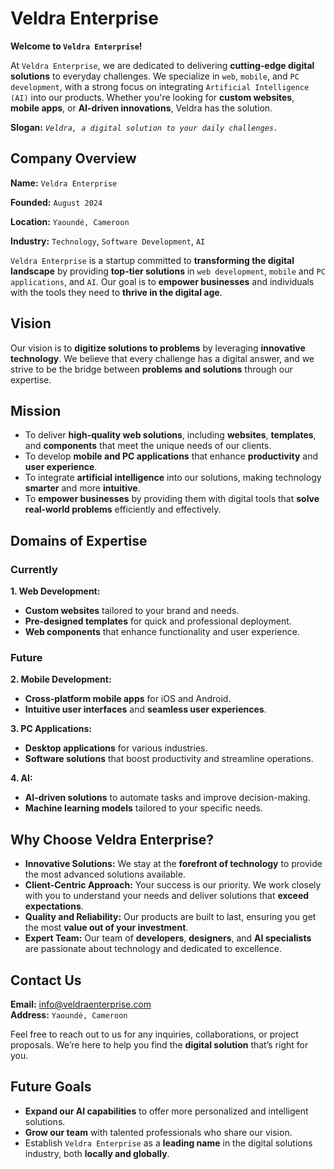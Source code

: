 # Veldra Enterprise

**Welcome to `Veldra Enterprise`!**

At `Veldra Enterprise`, we are dedicated to delivering **cutting-edge digital solutions** to everyday challenges. We specialize in `web`, `mobile`, and `PC development`, with a strong focus on integrating `Artificial Intelligence (AI)` into our products. Whether you're looking for **custom websites**, **mobile apps**, or **AI-driven innovations**, Veldra has the solution.

**Slogan:** *`Veldra, a digital solution to your daily challenges.`*

## Company Overview

**Name:**  `Veldra Enterprise` 

**Founded:**  `August 2024`  

**Location:** `Yaoundé, Cameroon`  

**Industry:** `Technology`, `Software Development`, `AI`

`Veldra Enterprise` is a startup committed to **transforming the digital landscape** by providing **top-tier solutions** in `web development`, `mobile` and `PC applications`, and `AI`. Our goal is to **empower businesses** and individuals with the tools they need to **thrive in the digital age**.

## Vision

Our vision is to **digitize solutions to problems** by leveraging **innovative technology**. We believe that every challenge has a digital answer, and we strive to be the bridge between **problems and solutions** through our expertise.

## Mission

- To deliver **high-quality web solutions**, including **websites**, **templates**, and **components** that meet the unique needs of our clients.
- To develop **mobile and PC applications** that enhance **productivity** and **user experience**.
- To integrate **artificial intelligence** into our solutions, making technology **smarter** and more **intuitive**.
- To **empower businesses** by providing them with digital tools that **solve real-world problems** efficiently and effectively.

## Domains of Expertise

### Currently

**1. Web Development:**
   - **Custom websites** tailored to your brand and needs.
   - **Pre-designed templates** for quick and professional deployment.
   - **Web components** that enhance functionality and user experience.

### Future

**2. Mobile Development:**
   - **Cross-platform mobile apps** for iOS and Android.
   - **Intuitive user interfaces** and **seamless user experiences**.

**3. PC Applications:**
   - **Desktop applications** for various industries.
   - **Software solutions** that boost productivity and streamline operations.

**4. AI:**
   - **AI-driven solutions** to automate tasks and improve decision-making.
   - **Machine learning models** tailored to your specific needs.

## Why Choose Veldra Enterprise?

- **Innovative Solutions:** We stay at the **forefront of technology** to provide the most advanced solutions available.
- **Client-Centric Approach:** Your success is our priority. We work closely with you to understand your needs and deliver solutions that **exceed expectations**.
- **Quality and Reliability:** Our products are built to last, ensuring you get the most **value out of your investment**.
- **Expert Team:** Our team of **developers**, **designers**, and **AI specialists** are passionate about technology and dedicated to excellence.

## Contact Us

**Email:** [info@veldraenterprise.com](mailto:info@veldraenterprise.com)  
**Address:** `Yaoundé, Cameroon`

Feel free to reach out to us for any inquiries, collaborations, or project proposals. We’re here to help you find the **digital solution** that’s right for you.

## Future Goals

- **Expand our AI capabilities** to offer more personalized and intelligent solutions.
- **Grow our team** with talented professionals who share our vision.
- Establish `Veldra Enterprise` as a **leading name** in the digital solutions industry, both **locally and globally**.
